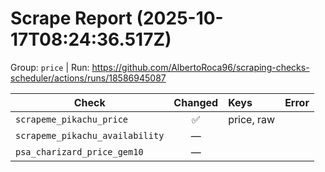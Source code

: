 # Scrape Report (2025-10-17T08:24:36.517Z)

Group: `price`  |  Run: https://github.com/AlbertoRoca96/scraping-checks-scheduler/actions/runs/18586945087

| Check | Changed | Keys | Error |
|---|:---:|:--|:--|
| `scrapeme_pikachu_price` | ✅ | price, raw |  |
| `scrapeme_pikachu_availability` | — |  |  |
| `psa_charizard_price_gem10` | — |  |  |
